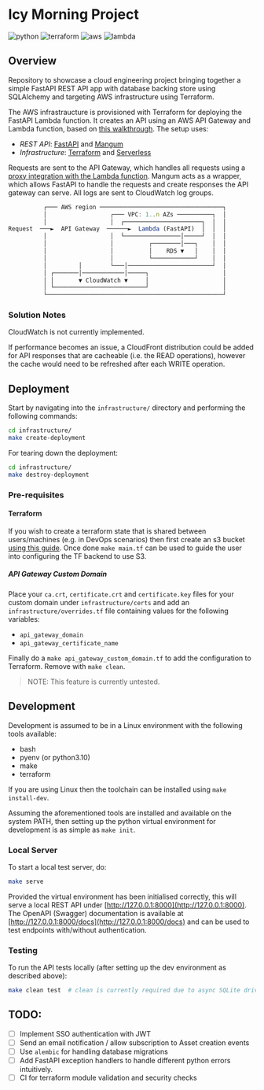 # Icy Morning Project

![python](https://img.shields.io/static/v1?label=python&message=3.10&color=blue&logo=python) ![terraform](https://img.shields.io/static/v1?label=IaC&message=Terraform&color=purple&logo=terraform) ![aws](https://img.shields.io/static/v1?label=Cloud&message=AWS&color=orange&logo=amazon-aws) ![lambda](https://img.shields.io/static/v1?label=Serverless&message=Lambda&color=orange&logo=aws-lambda)

## Overview

Repository to showcase a cloud engineering project bringing together a simple FastAPI REST API app with database backing store using SQLAlchemy and targeting AWS infrastructure using Terraform.

The AWS infrastraucture is provisioned with Terraform for deploying the FastAPI Lambda function. It creates an API using an AWS API Gateway and Lambda function, based on [this walkthrough](https://towardsdatascience.com/fastapi-aws-robust-api-part-1-f67ae47390f9).  The setup uses:

- _REST API_: [FastAPI](https://fastapi.tiangolo.com/) and [Mangum](https://mangum.io/)
- _Infrastructure_: [Terraform](https://www.terraform.io/) and [Serverless](https://www.serverless.com/)

Requests are sent to the API Gateway, which handles all requests using a [proxy integration with the Lambda function](https://docs.aws.amazon.com/apigateway/latest/developerguide/set-up-lambda-proxy-integrations.html). Mangum acts as a wrapper, which allows FastAPI to handle the requests and create responses the API gateway can serve. All logs are sent to CloudWatch log groups.

```js
          ┌─── AWS region ───────────────────────────────────┐
          │                  ┌─── VPC: 1..n AZs ──────────┐  │  
          │                  │  ┌──────────────────────┐  │  │ 
Request  ───►  API Gateway  ──────►  Lambda (FastAPI)  │  │  │ 
          │                  │  └────────────────│─────┘  │  │
          │                  │          ┌────────│───┐    │  │
          │                  │          │    RDS ▼   │    │  │
          │                  │          └────────────┘    │  │
          │         │        └───│────────────────────────┘  │
          │ ┌───────│────────────│─────┐                     │
          │ │       ▼ CloudWatch ▼     │                     │
          │ └──────────────────────────┘                     │
          └──────────────────────────────────────────────────┘
```

### Solution Notes

CloudWatch is not currently implemented.

If performance becomes an issue, a CloudFront distribution could be added for API responses that are cacheable (i.e. the READ operations), however the cache would need to be refreshed after each WRITE operation.

## Deployment

Start by navigating into the `infrastructure/` directory and performing the following commands:

```bash
cd infrastructure/
make create-deployment
```

For tearing down the deployment:

```bash
cd infrastructure/
make destroy-deployment
```

### Pre-requisites

#### Terraform

If you wish to create a terraform state that is shared between users/machines (e.g. in DevOps scenarios) then first create an s3 bucket [using this guide](https://www.golinuxcloud.com/configure-s3-bucket-as-terraform-backend/). Once done `make main.tf` can be used to guide the user into configuring the TF backend to use S3.

##### API Gateway Custom Domain

Place your `ca.crt`, `certificate.crt` and `certificate.key` files for your custom domain under `infrastructure/certs` and add an `infrastructure/overrides.tf` file containing values for the following variables:

- `api_gateway_domain`
- `api_gateway_certificate_name`

Finally do a `make api_gateway_custom_domain.tf` to add the configuration to Terraform. Remove with `make clean`.

> NOTE: This feature is currently untested.

## Development

Development is assumed to be in a Linux environment with the following tools available:

- bash
- pyenv (or python3.10)
- make
- terraform

If you are using Linux then the toolchain can be installed using `make install-dev`.

Assuming the aforementioned tools are installed and available on the system PATH,
then setting up the python virtual environment for development is as simple as
`make init`.

### Local Server

To start a local test server, do:

```bash
make serve
```

Provided the virtual environment has been initialised correctly, this will serve a local REST API under [http://127.0.0.1:8000](http://127.0.0.1:8000). The OpenAPI (Swagger) documentation is available at [http://127.0.0.1:8000/docs](http://127.0.0.1:8000/docs) and can be used to test endpoints with/without authentication.

### Testing

To run the API tests locally (after setting up the dev environment as described above):

```bash
make clean test  # clean is currently required due to async SQLite driver needing to point to a file.
```

## TODO:

- [ ] Implement SSO authentication with JWT
- [ ] Send an email notification / allow subscription to Asset creation events
- [ ] Use `alembic` for handling database migrations
- [ ] Add FastAPI exception handlers to handle different python errors intuitively.
- [ ] CI for terraform module validation and security checks
